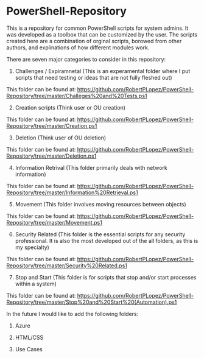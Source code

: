 # PowerShell-Repository

This is a repository for common PowerShell scripts for system admins. It was developed as a toolbox that can be customized by the user. The scripts created here are a combination of orginal scripts, borowed from other authors, and explinations of how different modules work. 

There are seven major categories to consider in this repository: 

  1) Challenges / Expiramnetal (This is an experamental folder where I put scripts that need testing or ideas that are not fully fleshed out)

  This folder can be found at: https://github.com/RobertPLopez/PowerShell-Repository/tree/master/Challeges%20and%20Tests.ps1
  
  2) Creation scripts (Think user or OU creation)

  This folder can be found at: https://github.com/RobertPLopez/PowerShell-Repository/tree/master/Creation.ps1
  
  3) Deletion (Think user of OU deletion)

  This folder can be found at: https://github.com/RobertPLopez/PowerShell-Repository/tree/master/Deletion.ps1
  
  4) Information Retrival (This folder primarily deals with network information)

  This folder can be found at: https://github.com/RobertPLopez/PowerShell-Repository/tree/master/Information%20Retrieval.ps1
  
  5) Movement (This folder involves moving resources between objects)

  This folder can be found at: https://github.com/RobertPLopez/PowerShell-Repository/tree/master/Movement.ps1
  
  6) Security Related (This folder is the essential scripts for any security professional. It is also the most developed out of the all folders, as this is my specialty)

  This folder can be found at: https://github.com/RobertPLopez/PowerShell-Repository/tree/master/Security%20Related.ps1
  
  7) Stop and Start (This folder is for scripts that stop and/or start processes within a system)

  This folder can be found at: https://github.com/RobertPLopez/PowerShell-Repository/tree/master/Stop%20and%20Start%20(Automation).ps1

In the future I would like to add the following folders: 
  
  1) Azure 
  
  2) HTML/CSS
  
  3) Use Cases
